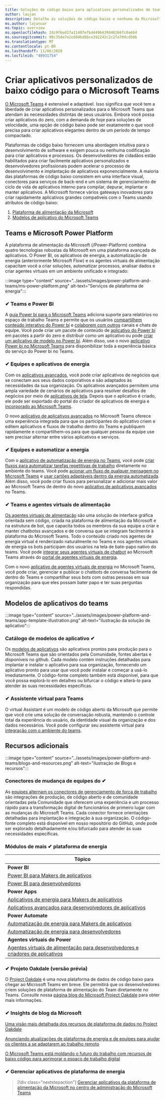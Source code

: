 ```yaml
---
title: Soluções de código baixo para aplicativos personalizados do teams
author: laujan
description: Detalhe as soluções de código baixo e nenhuma da Microsoft disponíveis para o Teams
ms.author: lajanuar
ms.topic: overview
ms.openlocfilehash: 2dc9f6ed17a11407efbd4496439848266fc0a604
ms.sourcegitcommit: 99c35de7e2c604bd8bce392242c2c2fa709cd50b
ms.translationtype: MT
ms.contentlocale: pt-BR
ms.lasthandoff: 11/06/2020
ms.locfileid: "48931754"
---
```

# <a name="create-low-code-custom-apps-for-microsoft-teams"></a>Criar aplicativos personalizados de baixo código para o Microsoft Teams

[O Microsoft Teams](/microsoftteams/platform) é extensível e adaptável. Isso significa que você tem a liberdade de criar aplicativos personalizados para o Microsoft Teams que atendam às necessidades distintas de seus usuários. Embora você possa criar aplicativos do zero, com a demanda de hoje para soluções de velocidade, uma opção de código baixo pode ser exatamente o que você precisa para criar aplicativos elegantes dentro de um período de tempo compactado.

Plataformas de código baixo fornecem uma abordagem intuitiva para o desenvolvimento de software e exigem pouca ou nenhuma codificação para criar aplicativos e processos. Os desenvolvedores de cidadãos estão habilitados para criar facilmente aplicativos personalizados e desenvolvedores profissionais podem acelerar o processo de desenvolvimento e implantação de aplicativos exponencialmente. A maioria das plataformas de código baixo consistem em uma interface visual, conectores para serviços de back-end e um sistema de gerenciamento de ciclo de vida de aplicativos interno para compilar, depurar, implantar e manter aplicativos. A Microsoft fornece vários gateways inovadores para criar rapidamente aplicativos grandes compatíveis com o Teams usando atributos de código baixo:

1. [Plataforma de alimentação da Microsoft](#teams-and-microsoft-power-platform)
1. [Modelos de aplicativo do Microsoft Teams](#teams-app-templates)

## <a name="teams-and-microsoft-power-platform"></a>Teams e Microsoft Power Platform

A plataforma de alimentação da Microsoft (/Power-Platform) combina quatro tecnologias robustas da Microsoft em uma plataforma avançada de aplicativos. O Power BI, os aplicativos de energia, a automatização de energia (anteriormente Microsoft Flow) e os agentes virtuais de alimentação capacitam você a criar soluções, automatizar processos, analisar dados e criar agentes virtuais em um ambiente unificado e integrado:

:::image type="content" source="../assets/images/power-platform-and-teams/ms-power-platform.png" alt-text="Serviços de plataforma de energia":::

### <a name="-teams-and-power-bi"></a>✔ Teams e Power BI

A [guia Power bi para o Microsoft Teams](https://powerbi.microsoft.com/blog/announcing-new-power-bi-tab-for-microsoft-teams/) adiciona suporte para relatórios no espaço de trabalho Teams e permite que os usuários [compartilhem conteúdo interativo do Power bi](/power-bi/collaborate-share/service-embed-report-microsoft-teams) e [colaborem com outros](/power-bi/collaborate-share/service-collaborate-microsoft-teams) canais e chats de equipe. Você pode criar um pacote de conteúdo de [aplicativo do Power bi](/power-bi/collaborate-share/service-create-distribute-apps) em pacotes a partir do zero e distribuir como um aplicativo ou pode [criar um aplicativo de modelo no Power bi](/connect-data/service-template-apps-create). Além disso, use o novo [aplicativo Power bi no Microsoft Teams](https://go.microsoft.com/fwlink/?linkid=2143643) para disponibilizar toda a experiência básica do serviço do Power bi no Teams.

### <a name="-teams-and-power-apps"></a>✔ Equipes e aplicativos de energia

Com os [aplicativos avançados](/powerapps/powerapps-overview), você pode criar aplicativos de negócios que se conectam aos seus dados corporativos e são adaptados às necessidades da sua organização.  Os aplicativos avançados permitem uma ampla variedade de cenários de aplicativos para resolver desafios de negócios por meio de [aplicativos de tela](/powerapps/maker/#canvas-apps). Depois que o aplicativo é criado, ele pode ser exportado do portal do criador de aplicativos de energia e [incorporado ao Microsoft Teams](/power-platform/admin/embed-app-teams).

O novo [aplicativo de aplicativos avançados](https://go.microsoft.com/fwlink/?linkid=2143374) no Microsoft Teams oferece uma experiência integrada para que os participantes do aplicativo criem e editem aplicativos e fluxos de trabalho dentro do Teams e publiquem rapidamente e compartilhem-os para que qualquer pessoa da equipe use sem precisar alternar entre vários aplicativos e serviços.

### <a name="-teams-and-power-automate"></a>✔ Equipes e automatizar a energia

Com o [aplicativo de automatização de energia no Teams](/power-automate/flows-teams), você pode [criar fluxos para automatizar tarefas repetitivas de trabalho](https://flow.microsoft.com/connectors/shared_teams/microsoft-teams/) diretamente no ambiente do teams. Você pode [acionar um fluxo de qualquer mensagem no Microsoft Teams](/power-automate/trigger-flow-teams-message) e [usar cartões adaptáveis dentro da energia automatizada](/power-automate/create-adaptive-cards). Além disso, você pode criar fluxos para personalizar e adicionar mais valor ao Microsoft Teams de dentro do novo [aplicativo de aplicativos avançados](https://go.microsoft.com/fwlink/?linkid=2143539) no Teams.

### <a name="-teams-and-power-virtual-agents"></a>✔ Teams e agentes virtuais de alimentação

[Os agentes virtuais de alimentação](/power-virtual-agents/fundamentals-what-is-power-virtual-agents) são uma solução de interface gráfica orientada sem código, criada na plataforma de alimentação da Microsoft e na estrutura de bot, que capacita todos os membros da sua equipe a criar e manter chatbotss avançados e de conversa que se integram facilmente à plataforma do Microsoft Teams. Todo o conteúdo criado nos agentes de energia virtual é renderizado naturalmente no Teams e nos agentes virtuais de energia os bots participam dos usuários na tela de bate-papo nativo do teams. Você pode [integrar seus agentes virtuais de chatbot](/power-virtual-agents/publication-add-bot-to-microsoft-teams) ao Microsoft Teams através do [portal de agentes virtuais de energia](https://powervirtualagents.microsoft.com).

Com o novo [aplicativo de agentes virtuais de energia](https://aka.ms/pva-teams-docs) no Microsoft Teams, você pode criar, gerenciar e publicar o chatbots de conversa facilmente de dentro do Teams e compartilhar seus bots com outras pessoas em sua organização para que eles possam bater papo e ter suas perguntas respondidas.

## <a name="teams-app-templates"></a>Modelos de aplicativos do teams

:::image type="content" source="../assets/images/power-platform-and-teams/app-template-illustration.png" alt-text="ilustração da solução de aplicativo":::

### <a name="-app-template-catalog"></a>Catálogo de modelos de aplicativo ✔

Os [modelos de aplicativos](../samples/app-templates.md) são aplicativos prontos para produção para o Microsoft Teams que são orientados pela Comunidade, fontes abertas e disponíveis no github. Cada modelo contém instruções detalhadas para implantar e instalar o aplicativo para sua organização, fornecendo um aplicativo pronto para usar que você pode instalar e começar a usá-lo imediatamente. O código-fonte completo também está disponível, para que você possa explorá-lo em detalhes ou bifurcar o código e alterá-lo para atender às suas necessidades específicas.

### <a name="-virtual-assistant-for-teams"></a>✔ Assistente virtual para Teams

O virtual Assistant é um modelo de código aberto da Microsoft que permite que você crie uma solução de conversação robusta, mantendo o controle total da experiência do usuário, da identidade visual da organização e dos dados necessários. Você pode configurar seu assistente virtual para [integração com o ambiente do teams](https://microsoft.github.io/botframework-solutions/clients-and-channels/tutorials/enable-teams/1-intro). 

## <a name="additional-resources"></a>Recursos adicionais

:::image type="content" source="../assets/images/power-platform-and-teams/blogs-and-resources.png" alt-text="ilustração de Blogs e recursos":::

### <a name="-teams-shift-connectors"></a>Conectores de mudança de equipes do ✔

As [equipes alternam os conectores de gerenciamento de força de trabalho](../samples/shifts-wfm-connectors.md) são integrações de produção, de código aberto e de comunidade orientadas pela Comunidade que oferecem uma experiência e um processo rápido para a transformação digital de funcionários de primeiro lugar com as mudanças do Microsoft Teams. Cada conector fornece orientações detalhadas para implantação e integração à sua organização. O código-fonte completo está disponível em nosso repositório do GitHub, onde pode ser explorado detalhadamente e/ou bifurcado para atender às suas necessidades específicas.

### <a name="-power-platform-learn-modules"></a>Módulos de mais ✔ plataforma de energia

|Tópico|
|-----|
|**Power BI**|
|[Power BI para Makers de aplicativos](/learn/browse/?expanded=power-platform&products=power-bi&roles=maker)|
|[Power BI para desenvolvedores](/learn/browse/?expanded=power-platform&products=power-bi&roles=developer)|
|**Power Apps**|
|[Aplicativos de energia para Makers de aplicativos](/learn/browse/?products=power-apps&roles=maker)|
|[Aplicativos avançados para desenvolvedores de aplicativos](/learn/browse/?products=power-apps)|
|**Power Automate**|
|[Automatização de energia para Makers de aplicativos](/learn/browse/?expanded=power-platform&products=power-automate&roles=maker)|
|[Automatização de energia para desenvolvedores](/learn/browse/?expanded=power-platform&products=power-automate&roles=developer)|
|**Agentes virtuais do Power**|
|[Agentes virtuais de alimentação para desenvolvedores e criadores de aplicativos](/learn/browse/?products=power-virtual-agents&expanded=power-platform&roles=maker)

### <a name="-project-oakdale-preview"></a>✔ Projeto Oakdale (versão prévia)

O [Project Oakdale](https://techcommunity.microsoft.com/t5/microsoft-teams-blog/teams-is-shaping-the-future-of-work-with-low-code-features-to/ba-p/1507180
) é uma nova plataforma de dados de código baixo para chegar ao Microsoft Teams em breve. Ele permitirá que os desenvolvedores criem soluções de plataforma de alimentação do Team diretamente no Teams. *Consulte* nossa [página blog do Microsoft Project Oakdale](https://powerapps.microsoft.com/blog/introducing-project-oakdale-a-new-low-code-data-platform-for-microsoft-teams) para obter mais informações.

### <a name="-microsoft-blog-insights"></a>✔ Insights de blog da Microsoft

[Uma visão mais detalhada dos recursos de plataforma de dados no Project Oakdale](https://powerapps.microsoft.com/blog/a-closer-look-at-data-platform-capabilities-in-project-oakdale/)

[Anunciando atualizações de plataforma de energia e de equipes para ajudar os clientes a se adaptarem ao trabalho remoto](https://cloudblogs.microsoft.com/powerplatform/2020/05/19/announcing-power-platform-and-teams-updates-to-help-customers-adapt-to-remote-work/)

[O Microsoft Teams está moldando o futuro do trabalho com recursos de baixo código para aprimorar o espaço de trabalho digital](https://techcommunity.microsoft.com/t5/microsoft-teams-blog/teams-is-shaping-the-future-of-work-with-low-code-features-to/ba-p/1507180)

### <a name="-managing-power-platform-apps"></a>✔ Gerenciar aplicativos de plataforma de energia

> [!div class="nextstepaction"]
> [Gerenciar aplicativos da plataforma de alimentação da Microsoft no centro de administração do Microsoft Teams](/microsoftteams/manage-power-platform-apps)